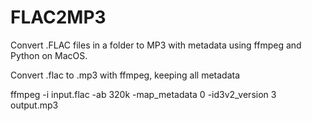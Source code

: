 # FLAC2MP3
Convert .FLAC files in a folder to MP3 with metadata using ffmpeg and Python on MacOS.  

Convert .flac to .mp3 with ffmpeg, keeping all metadata  

ffmpeg -i input.flac -ab 320k -map_metadata 0 -id3v2_version 3 output.mp3
